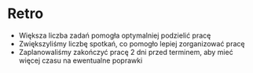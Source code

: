 # Retro

- Większa liczba zadań pomogła optymalniej podzielić pracę
- Zwiększyliśmy liczbę spotkań, co pomogło lepiej zorganizować pracę
- Zaplanowaliśmy zakończyć pracę 2 dni przed terminem, aby mieć więcej czasu na ewentualne poprawki
